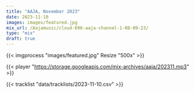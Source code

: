 ```yaml
---
title: "AAJA, November 2023"
date: 2023-11-10
images: images/featured.jpg
mix_url: /Aajamusic/cloud-696-aaja-channel-1-08-09-23/
type: "mix"
draft: true
---
```


{{< imgprocess "images/featured.jpg" Resize "500x" >}}



{{< player "https://storage.googleapis.com/mix-archives/aaja/202311.mp3" >}}

{{< tracklist "data/tracklists/2023-11-10.csv" >}}
